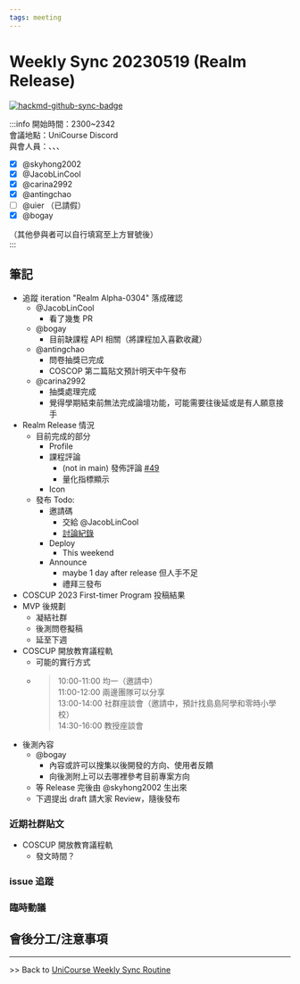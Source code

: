 ```yaml
---
tags: meeting
---
```


# Weekly Sync 20230519 (Realm Release)

[![hackmd-github-sync-badge](https://hackmd.io/hzTWGnT7SiCfJwftlTwpsA/badge)](https://hackmd.io/hzTWGnT7SiCfJwftlTwpsA)


:::info
開始時間：2300~2342  
會議地點：UniCourse Discord  
與會人員：、、、

- [x] @skyhong2002 
- [x] @JacobLinCool 
- [x] @carina2992 
- [x] @antingchao 
- [ ] @uier （已請假）
- [x] @bogay 

（其他參與者可以自行填寫至上方冒號後）  
:::

## 筆記

- 追蹤 iteration "Realm Alpha-0304" 落成確認
    - @JacobLinCool 
        - 看了幾隻 PR
    - @bogay 
        - 目前缺課程 API 相關（將課程加入喜歡收藏）
    - @antingchao 
        - 問卷抽獎已完成
        - COSCOP 第二篇貼文預計明天中午發布
    - @carina2992 
        - 抽獎處理完成
        - 覺得學期結束前無法完成論壇功能，可能需要往後延或是有人願意接手
- Realm Release 情況
    - 目前完成的部分
        - Profile
        - 課程評論
            - (not in main) 發佈評論 [#49](https://github.com/UniCourse-TW/realm/pull/49)
            - 量化指標顯示
        - Icon
    - 發布 Todo:
        - 邀請碼
            - 交給 @JacobLinCool 
            - [討論紀錄](https://hackmd.io/@UniCourse/20230317?type=view)
        - Deploy
            - This weekend
        - Announce
            - maybe 1 day after release 但人手不足
            - 禮拜三發布
- COSCUP 2023 First-timer Program 投稿結果
- MVP 後規劃
    - 凝結社群
    - 後測問卷擬稿
    - 延至下週
- COSCUP 開放教育議程軌
    - 可能的實行方式
    - > 10:00-11:00 均一（邀請中）  
        11:00-12:00 兩邊團隊可以分享  
        13:00-14:00 社群座談會（邀請中，預計找島島阿學和零時小學校）  
        14:30-16:00 教授座談會
- 後測內容
    - @bogay 
        - 內容或許可以搜集以後開發的方向、使用者反饋
        - 向後測附上可以去哪裡參考目前專案方向
    - 等 Release 完後由 @skyhong2002 生出來
    - 下週提出 draft 請大家 Review，隨後發布

### 近期社群貼文

- COSCUP 開放教育議程軌
    - 發文時間？

### issue 追蹤

### 臨時動議

## 會後分工/注意事項

---
\>> Back to [UniCourse Weekly Sync Routine](/O9QmQq7sQByoFqFI6VfP5A)
